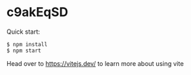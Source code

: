 # c9akEqSD

Quick start:

```
$ npm install
$ npm start
```

Head over to https://vitejs.dev/ to learn more about using vite
